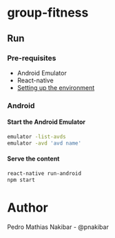 # group-fitness
## Run
### Pre-requisites
- Android Emulator
- React-native
- [Setting up the environment](https://facebook.github.io/react-native/docs/getting-started.html#content)

### Android
#### Start the Android Emulator
```bash
emulator -list-avds
emulator -avd 'avd name'
```
#### Serve the content
```bash
react-native run-android
npm start
```

# Author
Pedro Mathias Nakibar - @pnakibar
